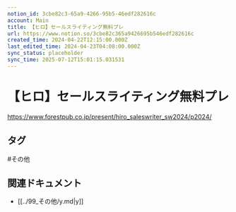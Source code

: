 ```yaml
---
notion_id: 3cbe82c3-65a9-4266-95b5-46edf282616c
account: Main
title: 【ヒロ】セールスライティング無料プレ
url: https://www.notion.so/3cbe82c365a9426695b546edf282616c
created_time: 2024-04-22T12:15:00.000Z
last_edited_time: 2024-04-23T04:08:00.000Z
sync_status: placeholder
sync_time: 2025-07-12T15:01:15.031531
---
```

# 【ヒロ】セールスライティング無料プレ

https://www.forestpub.co.jp/present/hiro_saleswriter_sw2024/p2024/

## タグ

#その他 

## 関連ドキュメント

- [[../99_その他/y.md|y]]
